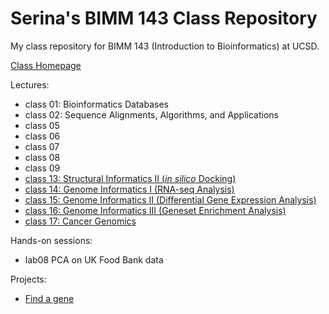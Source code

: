 # Serina's BIMM 143 Class Repository
My class repository for BIMM 143 (Introduction to Bioinformatics) at UCSD.

[Class Homepage](https://bioboot.github.io/bimm143_F18/)

Lectures:
- class 01: Bioinformatics Databases
- class 02: Sequence Alignments, Algorithms, and Applications
- class 05
- class 06
- class 07
- class 08
- class 09
- [class 13: Structural Informatics II (*in silico* Docking)](https://github.com/serinahuang/bimm143/tree/master/class13)
- [class 14: Genome Informatics I (RNA-seq Analysis)](https://github.com/serinahuang/bimm143/tree/master/class14)
- [class 15: Genome Informatics II (Differential Gene Expression Analysis)](https://github.com/serinahuang/bimm143/tree/master/class15)
- [class 16: Genome Informatics III (Geneset Enrichment Analysis)](https://github.com/serinahuang/bimm143/tree/master/class16)
- [class 17: Cancer Genomics](https://github.com/serinahuang/bimm143/tree/master/class17)

Hands-on sessions:
- lab08 PCA on UK Food Bank data

Projects:
- [Find a gene](https://github.com/serinahuang/bimm143/tree/master/find_a_gene)
